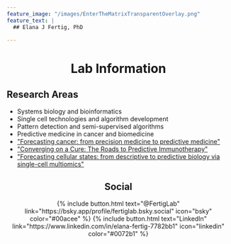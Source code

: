 ```yaml
---
feature_image: "/images/EnterTheMatrixTransparentOverlay.png"
feature_text: |
  ## Elana J Fertig, PhD

---
```


# <center>Lab Information</center>

## Research Areas
- Systems biology and bioinformatics
- Single cell technologies and algorithm development
- Pattern detection and semi-supervised algorithms
- Predictive medicine in cancer and biomedicine
- <a href="https://www.sciencedirect.com/science/article/pii/S2666634021002920" target="_blank">"Forecasting cancer: from precision medicine to predictive medicine"</a>
- <a href="https://aacrjournals.org/cancerdiscovery/article-abstract/13/5/1053/726193/Converging-on-a-Cure-The-Roads-to-Predictive" target="_blank">"Converging on a Cure: The Roads to Predictive Immunotherapy"</a>
- <a href="https://pubmed.ncbi.nlm.nih.gov/34660940/" target="_blank">"Forecasting cellular states: from descriptive to predictive biology via single-cell multiomics"</a>


<!--## Recent News
- Recent work published in *Neuron and Cell Systems* develops new algorithms for single cell genomics to track cellular transitions in the developing retina <a href="https://www.eurekalert.org/pub_releases/2019-05/jhm-fac052419.php" target="_blank">"Finding a cell's true identity"</a>
- See our recent review to learn more about applications of matrix factorization to genomics <a href="https://doi.org/10.1101/196915" target="_blank">Stein-O'Brien et al. Enter the matrix: factorization uncovers knowledge from omics.</a>-->

<!--## Funding
- NIH/NCI R01 and U01
- Johns Hopkins University Allegheny Award
- NCI GI SPORE Pilot Award
- <a href="https://www.hopkinsmedicine.org/news/media/releases/five_johns_hopkins_scientists_among_83_who_will_share_in_15_million_award_from_chan_zuckerberg_initiative_to_fund_computer_based_research_on_human_cells" target="_blank">CZI Collaborative Computational Tools for the Human Cell Atlas</a>-->

## <center>Social</center>

<center>{% include button.html text="@FertigLab" link="https://bsky.app/profile/fertiglab.bsky.social" icon="bsky" color="#00acee" %} {% include button.html text="LinkedIn" link="https://www.linkedin.com/in/elana-fertig-7782bb1" icon="linkedin" color="#0072b1" %}</center>
